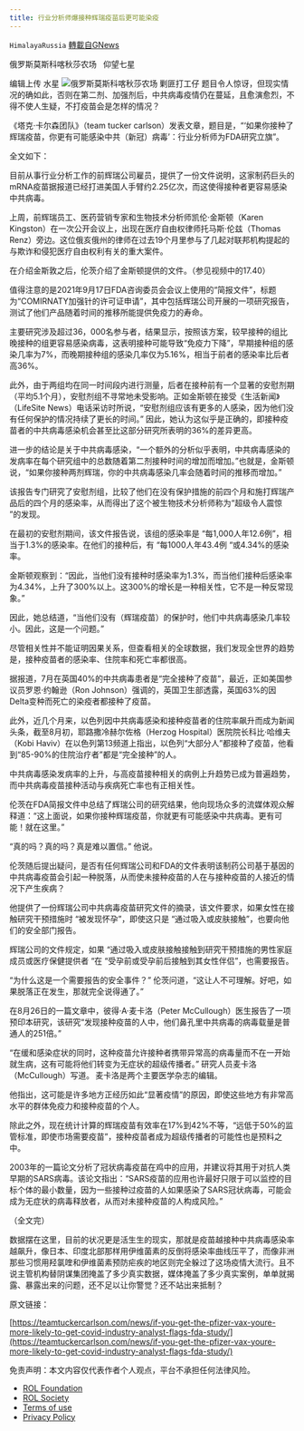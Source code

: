 ```yaml
---
title: 行业分析师爆接种辉瑞疫苗后更可能染疫
---
```

`HimalayaRussia` [轉載自GNews](https://gnews.org/zh-hans/1695664/)

俄罗斯莫斯科喀秋莎农场   仰望七星

编辑上传  水星
![](https://assets.gnews.org/wp-content/uploads/2021/11/V-15.jpg)俄罗斯莫斯科喀秋莎农场 剿匪打工仔
题目令人惊讶，但现实情况的确如此，否则在第二剂、加强剂后，中共病毒疫情仍在蔓延，且愈演愈烈，不得不使人生疑，不打疫苗会是怎样的情况？

《塔克·卡尔森团队》（team tucker carlson）发表文章，题目是，“‘如果你接种了辉瑞疫苗，你更有可能感染中共（新冠）病毒’：行业分析师为FDA研究立旗”。

全文如下：

目前从事行业分析工作的前辉瑞公司雇员，提供了一份文件说明，这家制药巨头的mRNA疫苗据报道已经打进美国人手臂约2.25亿次，而这使得接种者更容易感染中共病毒。

上周，前辉瑞员工、医药营销专家和生物技术分析师凯伦·金斯顿（Karen Kingston）在一次公开会议上，出现在医疗自由权律师托马斯·伦兹（Thomas Renz）旁边。这位俄亥俄州的律师在过去19个月里参与了几起对联邦机构提起的与欺诈和侵犯医疗自由权利有关的重大案件。

在介绍金斯敦之后，伦茨介绍了金斯顿提供的文件。（参见视频中的17.40）

值得注意的是2021年9月17日FDA咨询委员会会议上使用的“简报文件”，标题为“COMIRNATY加强针的许可证申请”，其中包括辉瑞公司开展的一项研究报告，测试了他们产品随着时间的推移所能提供免疫力的寿命。

主要研究涉及超过36，000名参与者，结果显示，按照该方案，较早接种的组比晚接种的组更容易感染病毒，这表明接种可能导致“免疫力下降”，早期接种组的感染几率为7%，而晚期接种组的感染几率仅为5.16%，相当于前者的感染率比后者高36%。

此外，由于两组均在同一时间段内进行测量，后者在接种前有一个显著的安慰剂期（平均5.1个月），安慰剂组不寻常地未受影响。正如金斯顿在接受《生活新闻》（LifeSite News）电话采访时所说，“安慰剂组应该有更多的人感染，因为他们没有任何保护的情况持续了更长的时间。” 因此，她认为这似乎是正确的，即接种疫苗者的中共病毒感染机会甚至比这部分研究所表明的36%的差异更高。

进一步的结论是关于中共病毒感染，“一个额外的分析似乎表明，中共病毒感染的发病率在每个研究组中的总数随着第二剂接种时间的增加而增加。”也就是，金斯顿说，“如果你接种两剂辉瑞，你的中共病毒感染几率会随着时间的推移而增加。”

该报告专门研究了安慰剂组，比较了他们在没有保护措施的前四个月和施打辉瑞产品后的四个月的感染率，从而得出了这个被生物技术分析师称为“超级令人震惊 ”的发现。

在最初的安慰剂期间，该文件报告说，该组的感染率是 “每1,000人年12.6例”，相当于1.3%的感染率。在他们的接种后，有 “每1000人年43.4例 “或4.34%的感染率。

金斯顿观察到：“因此，当他们没有接种时感染率为1.3%，而当他们接种后感染率为4.34%，上升了300%以上。这300%的增长是一种相关性，它不是一种反常现象。”

因此，她总结道，“当他们没有（辉瑞疫苗）的保护时，他们中共病毒感染几率较小。因此，这是一个问题。”

尽管相关性并不能证明因果关系，但查看相关的全球数据，我们发现全世界的趋势是，接种疫苗者的感染率、住院率和死亡率都很高。

据报道，7月在英国40%的中共病毒患者是“完全接种了疫苗”，最近，正如美国参议员罗恩·约翰逊（Ron Johnson）强调的，英国卫生部透露，英国63%的因Delta变种而死亡的染疫者都接种了疫苗。

此外，近几个月来，以色列因中共病毒感染和接种疫苗者的住院率飙升而成为新闻头条，截至8月初，耶路撒冷赫尔佐格（Herzog Hospital）医院院长科比·哈维夫（Kobi Haviv）在以色列第13频道上指出，以色列“大部分人”都接种了疫苗，他看到“85-90%的住院治疗者”都是“完全接种”的人。

中共病毒感染发病率的上升，与高疫苗接种相关的病例上升趋势已成为普遍趋势，而中共病毒疫苗接种活动与疾病死亡率也有正相关性。

伦茨在FDA简报文件中总结了辉瑞公司的研究结果，他向现场众多的流媒体观众解释道：“这上面说，如果你接种辉瑞疫苗，你就更有可能感染中共病毒。更有可能！就在这里。”

“真的吗？真的吗？真是难以置信。” 他说。

伦茨随后提出疑问，是否有任何辉瑞公司和FDA的文件表明该制药公司基于基因的中共病毒疫苗会引起一种脱落，从而使未接种疫苗的人在与接种疫苗的人接近的情况下产生疾病？

他提供了一份辉瑞公司中共病毒疫苗研究文件的摘录，该文件要求，如果女性在接触研究干预措施时 “被发现怀孕”，即使这只是 “通过吸入或皮肤接触”，也要向他们的安全部门报告。

辉瑞公司的文件规定，如果 “通过吸入或皮肤接触接触到研究干预措施的男性家庭成员或医疗保健提供者 “在 “受孕前或受孕前后接触到其女性伴侣”，也需要报告。

“为什么这是一个需要报告的安全事件？” 伦茨问道，“这让人不可理解。好吧，如果脱落正在发生，那就完全说得通了。”

在8月26日的一篇文章中，彼得·A·麦卡洛（Peter McCullough）医生报告了一项预印本研究，该研究“发现接种疫苗的人中，他们鼻孔里中共病毒的病毒载量是普通人的251倍。”

“在缓和感染症状的同时，这种疫苗允许接种者携带异常高的病毒量而不在一开始就生病，这有可能将他们转变为无症状的超级传播者。” 研究人员麦卡洛（McCullough）写道。 麦卡洛是两个主要医学杂志的编辑。

他指出，这可能是许多地方正经历如此“显著疫情”的原因，即使这些地方有非常高水平的群体免疫力和接种疫苗的个人。

除此之外，现在统计计算的辉瑞疫苗有效率在17%到42%不等，“远低于50%的监管标准，即使市场需要疫苗”，接种疫苗者成为超级传播者的可能性也是预料之中。

2003年的一篇论文分析了冠状病毒疫苗在鸡中的应用，并建议将其用于对抗人类早期的SARS病毒。该论文指出：“SARS疫苗的应用也许最好只限于可以监控的目标个体的最小数量，因为一些接种过疫苗的人如果感染了SARS冠状病毒，可能会成为无症状的病毒释放者，从而对未接种疫苗的人构成风险。”

（全文完）

数据摆在这里，目前的状况更是活生生的现实，那就是疫苗越接种中共病毒感染率越飙升，像日本、印度北部那样用伊维菌素的反倒将感染率曲线压平了，而像非洲那些习惯用羟氯喹和伊维菌素预防疟疾的地区则完全躲过了这场疫情大流行。且不说主管机构替阴谋集团掩盖了多少真实数据，媒体掩盖了多少真实案例，单单就揭露、暴露出来的问题，还不足以让你警觉？还不站出来抵制？

原文链接：

[https://teamtuckercarlson.com/news/if-you-get-the-pfizer-vax-youre-more-likely-to-get-covid-industry-analyst-flags-fda-study/](https://teamtuckercarlson.com/news/if-you-get-the-pfizer-vax-youre-more-likely-to-get-covid-industry-analyst-flags-fda-study/)

 

免责声明：本文内容仅代表作者个人观点，平台不承担任何法律风险。

- [ROL Foundation](https://rolfoundation.org/)
- [ROL Society](https://rolsociety.org/)
- [Terms of use](https://gnews.org/terms-of-use-3/)
- [Privacy Policy](https://gnews.org/privacy-policy/)

